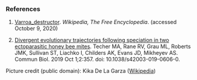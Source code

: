 ### References

1. [Varroa_destructor](https://en.wikipedia.org/wiki/Varroa_destructor). _Wikipedia, The Free Encyclopedia_. (accessed October 9, 2020)

2. [Divergent evolutionary trajectories following speciation in two ectoparasitic honey bee mites](https://europepmc.org/article/MED/31583288). Techer MA, Rane RV, Grau ML, Roberts JMK, Sullivan ST, Liachko I, Childers
AK, Evans JD, Mikheyev AS.
Commun Biol. 2019 Oct 1;2:357.
doi: 10.1038/s42003-019-0606-0.


Picture credit (public domain): Kika De La Garza
([Wikipedia](https://commons.wikimedia.org/wiki/File:Varroa_Mite.jpg))
